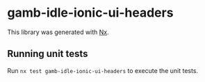 # gamb-idle-ionic-ui-headers

This library was generated with [Nx](https://nx.dev).


## Running unit tests

Run `nx test gamb-idle-ionic-ui-headers` to execute the unit tests.

